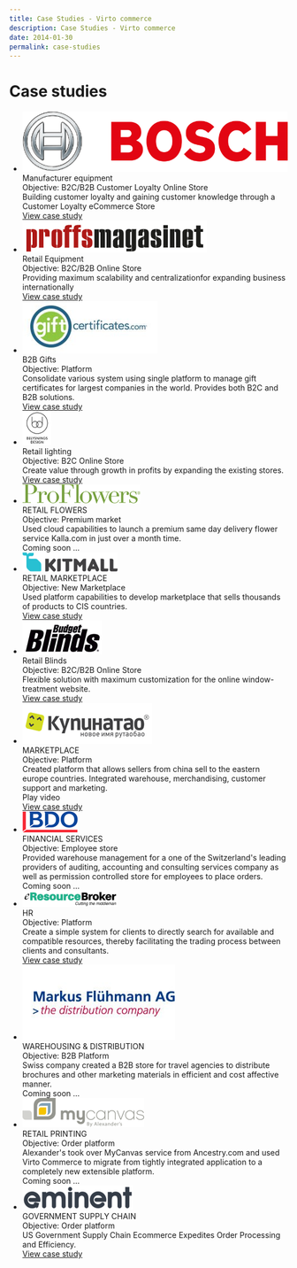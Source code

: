 ```yaml
---
title: Case Studies - Virto commerce
description: Case Studies - Virto commerce
date: 2014-01-30
permalink: case-studies
---
```

<div class="study">
    <div class="responsive">
        <h1 class="head-title">Case studies</h1>
        <ul class="list __studies">
            <li class="list-item">
                <div class="list-inner">
                    <div class="list-img">
                        <img alt="" src="../assets/images/casestudies/bosch.png" />
                    </div>
                    <div class="list-t">Manufacturer equipment</div>
                    <div class="list-text">Objective: B2C/B2B Customer Loyalty Online Store</div>
                    <div class="list-descr">Building customer loyalty and gaining customer knowledge through a Customer Loyalty eCommerce Store</div>
                    <div class="list-btn">
                        <a class="button fill" href="case-studies/bosch">View case study</a>
                    </div>
                </div>
            </li>
            <li class="list-item">
                <div class="list-inner">
                    <div class="list-img">
                        <img alt="" src="../assets/images/casestudies/proffs.png" />
                    </div>
                    <div class="list-t">Retail Equipment</div>
                    <div class="list-text">Objective: B2C/B2B Online Store</div>
                    <div class="list-descr">Providing maximum scalability and centralizationfor expanding business internationally</div>
                    <div class="list-btn">
                        <a class="button fill" href="case-studies/proffsmagasinet">View case study</a>
                    </div>
                </div>
            </li>
            <li class="list-item">
                <div class="list-inner">
                    <div class="list-img">
                        <img src="../assets/images/casestudies/gc-logo.jpg" alt="giftcertificates.com">
                    </div>
                    <div class="list-t">B2B Gifts</div>
                    <div class="list-text">Objective: Platform</div>
                    <div class="list-descr">Consolidate various system using single platform to manage gift certificates for largest companies in the world. Provides both B2C and B2B solutions.</div>
                    <div class="list-btn">
                        <a class="button fill" href="case-studies/gift">View case study</a>
                    </div>
                </div>
            </li>
            <li class="list-item">
                <div class="list-inner">
                    <div class="list-img">
                        <img src="../assets/images/casestudies/belysnings-design-logo.png" alt="staypro.no">
                    </div>
                    <div class="list-t">Retail lighting</div>
                    <div class="list-text">Objective: B2C Online Store</div>
                    <div class="list-descr">Create value through growth in profits by expanding the existing stores.</div>
                    <div class="list-btn">
                        <a class="button fill" href="case-studies/belysningsdesign">View case study</a>
                    </div>
                </div>
            </li>
            <li class="list-item">
                <div class="list-inner">
                    <div class="list-img">
                        <img src="../assets/images/casestudies/pf-logo.png" alt="proflowers">
                    </div>
                    <div class="list-t">RETAIL FLOWERS</div>
                    <div class="list-text">Objective: Premium market</div>
                    <div class="list-descr">Used cloud capabilities to launch a premium same day delivery flower service Kalla.com in just over a month time.</div>
                    <div class="list-btn">
                        <a class="button fill">Coming soon ...</a>
                    </div>
                </div>
            </li>
            <li class="list-item">
                <div class="list-inner">
                    <div class="list-img">
                        <img src="../assets/images/casestudies/kitmall-logo.png" alt="kitmall">
                    </div>
                    <div class="list-t">RETAIL MARKETPLACE</div>
                    <div class="list-text">Objective: New Marketplace</div>
                    <div class="list-descr">Used platform capabilities to develop marketplace that sells thousands of products to CIS countries.<br /></div>
                    <div class="list-btn">
                        <a class="button fill" href="case-studies/kitmall">View case study</a>
                    </div>
                </div>
            </li>
            <li class="list-item">
                <div class="list-inner">
                    <div class="list-img">
                        <img src="../assets/images/casestudies/budget-blinds.png" alt="caromba">
                    </div>
                    <div class="list-t">Retail Blinds</div>
                    <div class="list-text">Objective: B2C/B2B Online Store</div>
                    <div class="list-descr">Flexible solution with maximum customization for the online window-treatment website.</div>
                    <div class="list-btn">
                        <a class="button fill" href="case-studies/blinds">View case study</a>
                    </div>
                </div>
            </li>
            <li class="list-item">
                <div class="list-inner">
                    <div class="list-img">
                        <img src="../assets/images/casestudies/kupinatao-logo.png" alt="kupinatao.com">
                    </div>
                    <div class="list-t">MARKETPLACE</div>
                    <div class="list-text">Objective: Platform</div>
                    <div class="list-descr">Created platform that allows sellers from china sell to the eastern europe countries. Integrated warehouse, merchandising, customer support and marketing.</div>
                    <a class="list-link">Play video</a>
                    <div class="list-btn">
                        <a class="button fill" href="case-studies/kupinatao">View case study</a>
                    </div>
                </div>
            </li>
            <li class="list-item">
                <div class="list-inner">
                    <div class="list-img">
                        <img src="../assets/images/casestudies/bdo-logo.gif" alt="bdo switzerland">
                    </div>
                    <div class="list-t">FINANCIAL SERVICES</div>
                    <div class="list-text">Objective: Employee store</div>
                    <div class="list-descr">Provided warehouse management for a one of the Switzerland's leading providers of auditing, accounting and consulting services company as well as permission controlled store for employees to place orders.</div>
                    <div class="list-btn">
                        <a class="button fill">Coming soon ...</a>
                    </div>
                </div>
            </li>
            <li class="list-item">
                <div class="list-inner">
                    <div class="list-img">
                        <img src="../assets/images/casestudies/erb-logo.png" alt="http://e-resourcebroker.com">
                    </div>
                    <div class="list-t">HR</div>
                    <div class="list-text">Objective: Platform</div>
                    <div class="list-descr">Create a simple system for clients to directly search for available and compatible resources, thereby facilitating the trading process between clients and consultants.</div>
                    <div class="list-btn">
                        <a class="button fill" href="case-studies/cifereca">View case study</a>
                    </div>
                </div>
            </li>
            <li class="list-item">
                <div class="list-inner">
                    <div class="list-img">
                        <img src="../assets/images/casestudies/fluehmann-logo.jpg" alt="fluehmann distributions">
                    </div>
                    <div class="list-t">WAREHOUSING & DISTRIBUTION</div>
                    <div class="list-text">Objective: B2B Platform</div>
                    <div class="list-descr">Swiss company created a B2B store for travel agencies to distribute brochures and other marketing materials in efficient and cost affective manner.</div>
                    <div class="list-btn">
                        <a class="button fill">Coming soon ...</a>
                    </div>
                </div>
            </li>
            <li class="list-item">
                <div class="list-inner">
                    <div class="list-img">
                        <img src="../assets/images/casestudies/mycanvas-logo.png" alt="mycanvas by Alexander's'">
                    </div>
                    <div class="list-t">RETAIL PRINTING</div>
                    <div class="list-text">Objective: Order platform</div>
                    <div class="list-descr">Alexander's took over MyCanvas service from Ancestry.com and used Virto Commerce to migrate from tightly integrated application to a completely new extensible platform.</div>
                    <div class="list-btn">
                        <a class="button fill">Coming soon ...</a>
                    </div>
                </div>
            </li>
            <li class="list-item">
                <div class="list-inner">
                    <div class="list-img">
                        <img src="../assets/images/casestudies/eminent-logo.png" alt="eminent">
                    </div>
                    <div class="list-t">GOVERNMENT SUPPLY CHAIN</div>
                    <div class="list-text">Objective: Order platform</div>
                    <div class="list-descr">US Government Supply Chain Ecommerce Expedites Order Processing and Efficiency.</div>
                    <div class="list-btn">
                        <a class="button fill" href="case-studies/eminent">View case study</a>
                    </div>
                </div>
            </li>
        </ul>
    </div>
</div>
